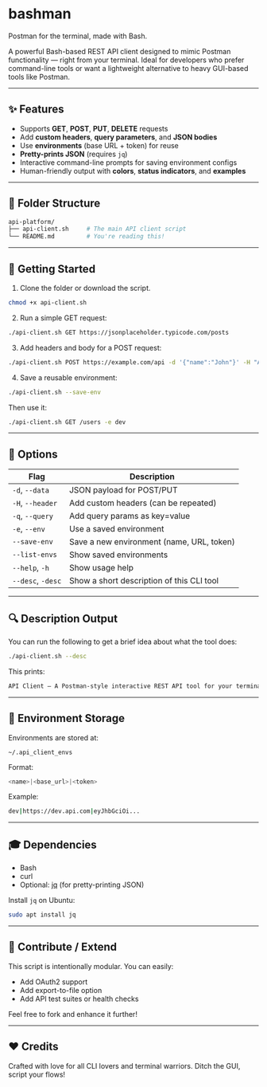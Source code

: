 # bashman
Postman for the terminal, made with Bash.

A powerful Bash-based REST API client designed to mimic Postman functionality — right from your terminal. Ideal for developers who prefer command-line tools or want a lightweight alternative to heavy GUI-based tools like Postman.

---

## ✨ Features

- Supports **GET**, **POST**, **PUT**, **DELETE** requests
- Add **custom headers**, **query parameters**, and **JSON bodies**
- Use **environments** (base URL + token) for reuse
- **Pretty-prints JSON** (requires `jq`)
- Interactive command-line prompts for saving environment configs
- Human-friendly output with **colors**, **status indicators**, and **examples**

---

## 📁 Folder Structure

```bash
api-platform/
├── api-client.sh     # The main API client script
└── README.md         # You're reading this!
```

---

## 🚀 Getting Started

1. Clone the folder or download the script.

```bash
chmod +x api-client.sh
```

2. Run a simple GET request:

```bash
./api-client.sh GET https://jsonplaceholder.typicode.com/posts
```

3. Add headers and body for a POST request:

```bash
./api-client.sh POST https://example.com/api -d '{"name":"John"}' -H "Authorization: Bearer <token>"
```

4. Save a reusable environment:

```bash
./api-client.sh --save-env
```

Then use it:

```bash
./api-client.sh GET /users -e dev
```

---

## 🔧 Options

| Flag             | Description                                  |
|------------------|----------------------------------------------|
| `-d`, `--data`   | JSON payload for POST/PUT                    |
| `-H`, `--header` | Add custom headers (can be repeated)         |
| `-q`, `--query`  | Add query params as key=value                |
| `-e`, `--env`    | Use a saved environment                      |
| `--save-env`     | Save a new environment (name, URL, token)    |
| `--list-envs`    | Show saved environments                      |
| `--help`, `-h`   | Show usage help                              |
| `--desc`, `-desc`| Show a short description of this CLI tool    |

---

## 🔍 Description Output

You can run the following to get a brief idea about what the tool does:

```bash
./api-client.sh --desc
```

This prints:

```bash
API Client — A Postman-style interactive REST API tool for your terminal. Supports headers, tokens, environments, pretty JSON responses, and much more.
```

---

## 📁 Environment Storage

Environments are stored at:

```
~/.api_client_envs
```

Format:

```bash
<name>|<base_url>|<token>
```

Example:

```bash
dev|https://dev.api.com|eyJhbGciOi...
```

---

## 🎓 Dependencies

- Bash
- curl
- Optional: [jq](https://stedolan.github.io/jq/) (for pretty-printing JSON)

Install `jq` on Ubuntu:
```bash
sudo apt install jq
```

---

## 🎉 Contribute / Extend

This script is intentionally modular. You can easily:

- Add OAuth2 support
- Add export-to-file option
- Add API test suites or health checks

Feel free to fork and enhance it further!

---

## ❤️ Credits

Crafted with love for all CLI lovers and terminal warriors. Ditch the GUI, script your flows!


